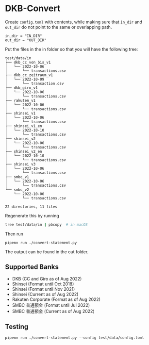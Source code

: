 # DKB-Convert

Create `config.toml` with contents, while making sure that `in_dir` and
`out_dir` do not point to the same or overlapping path.

```
in_dir = "IN_DIR"
out_dir = "OUT_DIR"
```

Put the files in the in folder so that you will have the following tree:

```
test/data/in
├── dkb_cc_von_bis_v1
│   └── 2022-10-06
│       └── transactions.csv
├── dkb_cc_zeitraum_v1
│   └── 2022-10-09
│       └── transaction.csv
├── dkb_giro_v1
│   └── 2022-10-06
│       └── transactions.csv
├── rakuten_v1
│   └── 2022-10-06
│       └── transactions.csv
├── shinsei_v1
│   └── 2022-10-06
│       └── transactions.csv
├── shinsei_v1_en
│   └── 2022-10-10
│       └── transactions.csv
├── shinsei_v2
│   └── 2022-10-06
│       └── transactions.csv
├── shinsei_v2_en
│   └── 2022-10-10
│       └── transactions.csv
├── shinsei_v3
│   └── 2022-10-06
│       └── transactions.csv
├── smbc_v1
│   └── 2022-10-06
│       └── transactions.csv
└── smbc_v2
    └── 2022-10-06
        └── transactions.csv

22 directories, 11 files
```

Regenerate this by running

```sh
tree test/data/in | pbcopy  # in macOS
```

Then run

```
pipenv run ./convert-statement.py
```

The output can be found in the out folder.

## Supported Banks

- DKB (CC and Giro as of Aug 2022)
- Shinsei (Format until Oct 2018)
- Shinsei (Format until Nov 2021)
- Shinsei (Current as of Aug 2022)
- Rakuten Corporate (Format as of Aug 2022)
- SMBC 普通預金 (Format until Jul 2022)
- SMBC 普通預金 (Current as of Aug 2022)

## Testing

```
pipenv run ./convert-statement.py --config test/data/config.toml
```
